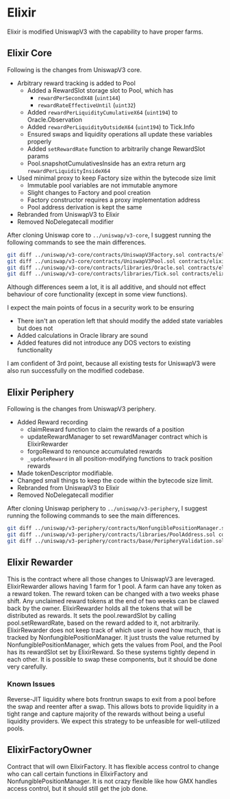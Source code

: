# Elixir

Elixir is modified UniswapV3 with the capability to have proper farms.

## Elixir Core

Following is the changes from UniswapV3 core.

* Arbitrary reward tracking is added to Pool
    * Added a RewardSlot storage slot to Pool, which has
        * `rewardPerSecondX48` (`uint144`)
        * `rewardRateEffectiveUntil` (`uint32`)
    * Added `rewardPerLiquidityCumulativeX64` (`uint194`) to Oracle.Observation
    * Added `rewardPerLiquidityOutsideX64` (`uint194`) to Tick.Info
    * Ensured swaps and liquidity operations all update these variables properly
    * Added `setRewardRate` function to arbitrarily change RewardSlot params
    * Pool.snapshotCumulativesInside has an extra return arg `rewardPerLiquidityInsideX64`
* Used minimal proxy to keep Factory size within the bytecode size limit
    * Immutable pool variables are not immutable anymore
    * Slight changes to Factory and pool creation
    * Factory constructor requires a proxy implementation address
    * Pool address derivation is kept the same
* Rebranded from UniswapV3 to Elixir
* Removed NoDelegatecall modifier

After cloning Uniswap core to `../uniswap/v3-core`, I suggest running the following commands to see the main differences.

```sh
git diff ../uniswap/v3-core/contracts/UniswapV3Factory.sol contracts/elixir-core/ElixirFactory.sol
git diff ../uniswap/v3-core/contracts/UniswapV3Pool.sol contracts/elixir-core/ElixirPool.sol
git diff ../uniswap/v3-core/contracts/libraries/Oracle.sol contracts/elixir-core/libraries/Oracle.sol
git diff ../uniswap/v3-core/contracts/libraries/Tick.sol contracts/elixir-core/libraries/Tick.sol
```

Although differences seem a lot, it is all additive, and should not effect behaviour of core functionality (except in some view functions).

I expect the main points of focus in a security work to be ensuring

* There isn't an operation left that should modify the added state variables but does not
* Added calculations in Oracle library are sound
* Added features did not introduce any DOS vectors to existing functionality

I am confident of 3rd point, because all existing tests for UniswapV3 were also run successfully on the modified codebase.

## Elixir Periphery

Following is the changes from UniswapV3 periphery.

* Added Reward recording
    * claimReward function to claim the rewards of a position
    * updateRewardManager to set rewardManager contract which is ElixirRewarder
    * forgoReward to renounce accumulated rewards
    * `_updateReward` in all position-modifying functions to track position rewards
* Made tokenDescriptor modifiable.
* Changed small things to keep the code within the bytecode size limit.
* Rebranded from UniswapV3 to Elixir
* Removed NoDelegatecall modifier

After cloning Uniswap periphery to `../uniswap/v3-periphery`, I suggest running the following commands to see the main differences.

```sh
git diff ../uniswap/v3-periphery/contracts/NonfungiblePositionManager.sol contracts/elixir-periphery/NonfungiblePositionManager.sol
git diff ../uniswap/v3-periphery/contracts/libraries/PoolAddress.sol contracts/elixir-periphery/libraries/PoolAddress.sol
git diff ../uniswap/v3-periphery/contracts/base/PeripheryValidation.sol contracts/elixir-periphery/base/PeripheryValidation.sol
```

## Elixir Rewarder

This is the contract where all those changes to UniswapV3 are leveraged. ElixirRewarder allows having 1 farm for 1 pool. A farm can have any token as a reward token. The reward token can be changed with a two weeks phase shift. Any unclaimed reward tokens at the end of two weeks can be clawed back by the owner. ElixirRewarder holds all the tokens that will be distributed as rewards. It sets the pool.rewardSlot by calling pool.setRewardRate, based on the reward added to it, not arbitrarily. ElixirRewarder does not keep track of which user is owed how much, that is tracked by NonfungiblePositionManager. It just trusts the value returned by NonfungiblePositionManager, which gets the values from Pool, and the Pool has its rewardSlot set by ElixirReward. So these systems tightly depend in each other. It is possible to swap these components, but it should be done very carefully.

### Known Issues

Reverse-JIT liquidity where bots frontrun swaps to exit from a pool before the swap and reenter after a swap. This allows bots to provide liquidity in a tight range and capture majority of the rewards without being a useful liquidity providers. We expect this strategy to be unfeasible for well-utilized pools.

## ElixirFactoryOwner

Contract that will own ElixirFactory. It has flexible access control to change who can call certain functions in ElixirFactory and NonfungiblePositionManager. It is not crazy flexible like how GMX handles access control, but it should still get the job done.
